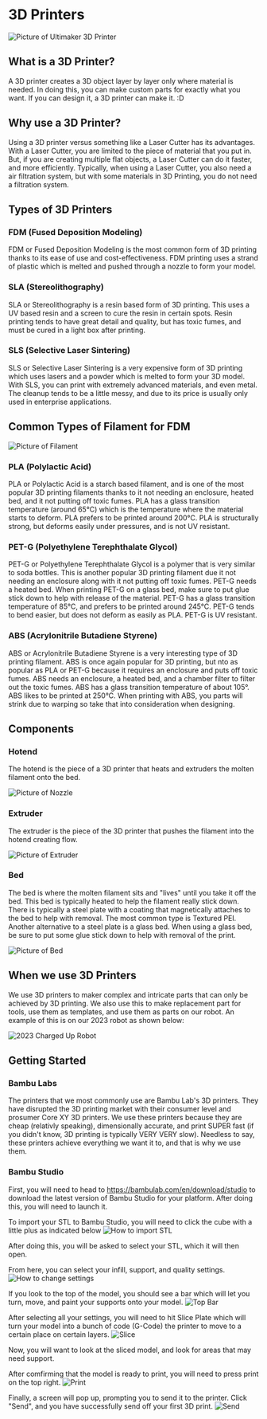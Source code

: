 # 3D Printers
![Picture of Ultimaker 3D Printer](https://cdn.discordapp.com/attachments/983922080879869962/1135469515489148998/Ultimaker_History_-_6_Ultimaker_2.png)
## What is a 3D Printer?
A 3D printer creates a 3D object layer by layer only where material is needed. In doing this, you can make custom parts for exactly what you want. If you can design it, a 3D printer can make it. :D
## Why use a 3D Printer?
Using a 3D printer versus something like a Laser Cutter has its advantages. With a Laser Cutter, you are limited to the piece of material that you put in. But, if you are creating multiple flat objects, a Laser Cutter can do it faster, and more efficiently. Typically, when using a Laser Cutter, you also need a air filtration system, but with some materials in 3D Printing, you do not need a filtration system.

## Types of 3D Printers
### FDM (Fused Deposition Modeling)
FDM or Fused Deposition Modeling is the most common form of 3D printing thanks to its ease of use and cost-effectiveness. FDM printing uses a strand of plastic which is melted and pushed through a nozzle to form your model. 
### SLA (Stereolithography)
SLA or Stereolithography is a resin based form of 3D printing. This uses a UV based resin and a screen to cure the resin in certain spots. Resin printing tends to have great detail and quality, but has toxic fumes, and must be cured in a light box after printing. 
### SLS (Selective Laser Sintering)
SLS or Selective Laser Sintering is a very expensive form of 3D printing which uses lasers and a powder which is melted to form your 3D model. With SLS, you can print with extremely advanced materials, and even metal. The cleanup tends to be a little messy, and due to its price is usually only used in enterprise applications. 

## Common Types of Filament for FDM
![Picture of Filament](https://cdn.discordapp.com/attachments/898001388288741426/1135480694538240000/lighter.png)
### PLA (Polylactic Acid)
PLA or Polylactic Acid is a starch based filament, and is one of the most popular 3D printing filaments thanks to it not needing an enclosure, heated bed, and it not putting off toxic fumes. PLA has a glass transition temperature (around 65°C) which is the temperature where the material starts to deform. PLA prefers to be printed around 200°C. PLA is structurally strong, but deforms easily under pressures, and is not UV resistant. 
### PET-G (Polyethylene Terephthalate Glycol)
PET-G or Polyethylene Terephthalate Glycol is a polymer that is very similar to soda bottles. This is another popular 3D printing filament due it not needing an enclosure along with it not putting off toxic fumes. PET-G needs a heated bed. When printing PET-G on a glass bed, make sure to put glue stick down to help with release of the material. PET-G has a glass transition temperature of 85°C, and prefers to be printed around 245°C. PET-G tends to bend easier, but does not deform as easily as PLA. PET-G is UV resistant.
### ABS (Acrylonitrile Butadiene Styrene)
ABS or Acrylonitrile Butadiene Styrene is a very interesting type of 3D printing filament. ABS is once again popular for 3D printing, but nto as popular as PLA or PET-G because it requires an enclosure and puts off toxic fumes. ABS needs an enclosure, a heated bed, and a chamber filter to filter out the toxic fumes. ABS has a glass transition temperature of about 105°. ABS likes to be printed at 250°C. When printing with ABS, you parts will strink due to warping so take that into consideration when designing. 
## Components
### Hotend
The hotend is the piece of a 3D printer that heats and extruders the molten filament onto the bed.

![Picture of Nozzle](https://cdn.discordapp.com/attachments/898001388288741426/1135474400028807168/Extruder.png)

### Extruder
The extruder is the piece of the 3D printer that pushes the filament into the hotend creating flow.

![Picture of Extruder](https://cdn.discordapp.com/attachments/898001388288741426/1135474401131905114/Real_Extruder.png)

### Bed
The bed is where the molten filament sits and "lives" until you take it off the bed. This bed is typically heated to help the filament really stick down. There is typically a steel plate with a coating that magnetically attaches to the bed to help with removal. The most common type is Textured PEI. Another alternative to a steel plate is a glass bed. When using a glass bed, be sure to put some glue stick down to help with removal of the print.

![Picture of Bed](https://cdn.discordapp.com/attachments/898001388288741426/1135476188974948443/IMG_4184.jpg)

## When we use 3D Printers
We use 3D printers to maker complex and intricate parts that can only be achieved by 3D printing. We also use this to make replacement part for tools, use them as templates, and use them as parts on our robot. An example of this is on our 2023 robot as shown below:

![2023 Charged Up Robot](https://cdn.discordapp.com/attachments/898001388288741426/1135484459953684550/Spacer.png)

## Getting Started
### Bambu Labs
The printers that we most commonly use are Bambu Lab's 3D printers. They have disrupted the 3D printing market with their consumer level and prosumer Core XY 3D printers. We use these printers because they are cheap (relativly speaking), dimensionally accurate, and print SUPER fast (if you didn't know, 3D printing is typically VERY VERY slow). Needless to say, these printers achieve everything we want it to, and that is why we use them. 
### Bambu Studio
First, you will need to head to https://bambulab.com/en/download/studio to download the latest version of Bambu Studio for your platform. After doing this, you will need to launch it.

To import your STL to Bambu Studio, you will need to click the cube with a little plus as indicated below
![How to import STL](https://cdn.discordapp.com/attachments/898001388288741426/1135486523974877204/Add_Part.png)

After doing this, you will be asked to select your STL, which it will then open. 

From here, you can select your infill, support, and quality settings. 
![How to change settings](https://cdn.discordapp.com/attachments/898001388288741426/1135487340580712499/Your_Settings.png)

If you look to the top of the model, you should see a bar which will let you turn, move, and paint your supports onto your model. 
![Top Bar](https://cdn.discordapp.com/attachments/898001388288741426/1135488126723297290/Bar.png)

After selecting all your settings, you will need to hit Slice Plate which will turn your model into a bunch of code (G-Code)  the printer to move to a certain place on certain layers. 
![Slice](https://cdn.discordapp.com/attachments/898001388288741426/1135488785283567687/Print.png)

Now, you will want to look at the sliced model, and look for areas that may need support. 

After comfirming that the model is ready to print, you will need to press print on the top right. 
![Print](https://cdn.discordapp.com/attachments/898001388288741426/1135489503105142816/Print.png)

Finally, a screen will pop up, prompting you to send it to the printer. Click "Send", and you have successfully send off your first 3D print. 
![Send](https://cdn.discordapp.com/attachments/898001388288741426/1135489999559721032/Send.png)